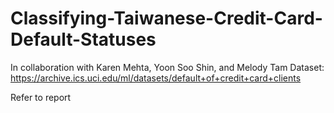# Classifying-Taiwanese-Credit-Card-Default-Statuses
In collaboration with Karen Mehta, Yoon Soo Shin, and Melody Tam
Dataset: https://archive.ics.uci.edu/ml/datasets/default+of+credit+card+clients

Refer to report

